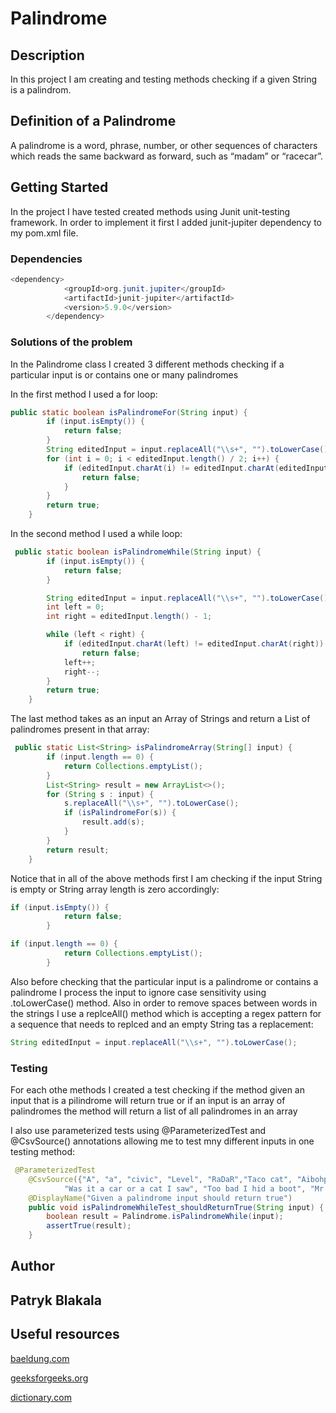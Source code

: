 # Palindrome

## Description

In this project I am creating and testing methods checking if a given String is a palindrom.

## Definition of a Palindrome

A palindrome is a word, phrase, number, or other sequences of characters which reads the same backward as forward, such as “madam” or “racecar”.

## Getting Started

In the project I have tested created methods using Junit unit-testing framework. In order to implement it first I added junit-jupiter dependency to my pom.xml file.

### Dependencies

```java
<dependency>
            <groupId>org.junit.jupiter</groupId>
            <artifactId>junit-jupiter</artifactId>
            <version>5.9.0</version>
        </dependency>
```

### Solutions of the problem

In the Palindrome class I created 3 different methods checking if a particular input is or contains one or many palindromes

In the first method I used a for loop:

```java  
public static boolean isPalindromeFor(String input) {
        if (input.isEmpty()) {
            return false;
        }
        String editedInput = input.replaceAll("\\s+", "").toLowerCase();
        for (int i = 0; i < editedInput.length() / 2; i++) {
            if (editedInput.charAt(i) != editedInput.charAt(editedInput.length() - i - 1)) {
                return false;
            }
        }
        return true;
    }
```
In the second method I used a while loop:

```java
 public static boolean isPalindromeWhile(String input) {
        if (input.isEmpty()) {
            return false;
        }

        String editedInput = input.replaceAll("\\s+", "").toLowerCase();
        int left = 0;
        int right = editedInput.length() - 1;

        while (left < right) {
            if (editedInput.charAt(left) != editedInput.charAt(right))
                return false;
            left++;
            right--;
        }
        return true;
    }
```
The last method takes as an input an Array of Strings and return a List of palindromes present in that array:

```java
 public static List<String> isPalindromeArray(String[] input) {
        if (input.length == 0) {
            return Collections.emptyList();
        }
        List<String> result = new ArrayList<>();
        for (String s : input) {
            s.replaceAll("\\s+", "").toLowerCase();
            if (isPalindromeFor(s)) {
                result.add(s);
            }
        }
        return result;
    }
```
Notice that in all of the above methods first I am checking if the input String is empty or String array length is zero accordingly:
```java
if (input.isEmpty()) {
            return false;
        }
```
```java
if (input.length == 0) {
            return Collections.emptyList();
        }
```
Also before checking that the particular input is a palindrome or contains a palindrome I process the input to ignore case sensitivity using .toLowerCase() method.
Also in order to remove spaces between words in the strings I use a replceAll() method which is accepting a regex pattern for a sequence that needs to replced and an empty String tas a replacement:

```java
String editedInput = input.replaceAll("\\s+", "").toLowerCase();
```
### Testing

For each othe methods I created a test checking if the method given an input that is a pilindrome will return true or if an input is an array of palindromes the method  will return a list of all palindromes in an array

I also use parameterized tests using @ParameterizedTest and  @CsvSource() annotations allowing me to test mny different inputs in one testing method:

```java
 @ParameterizedTest
    @CsvSource({"A", "a", "civic", "Level", "RaDaR","Taco cat", "Aibohphobia",
            "Was it a car or a cat I saw", "Too bad I hid a boot", "Mr Owl ate my metal worm"})
    @DisplayName("Given a palindrome input should return true")
    public void isPalindromeWhileTest_shouldReturnTrue(String input) {
        boolean result = Palindrome.isPalindromeWhile(input);
        assertTrue(result);
    }
 ```
## Author

## Patryk Blakala 

## Useful resources
[baeldung.com](https://www.baeldung.com/java-palindrome)

[geeksforgeeks.org](https://www.geeksforgeeks.org/java-program-to-check-whether-a-string-is-a-palindrome/)

[dictionary.com](https://www.dictionary.com/e/palindromic-word/)

